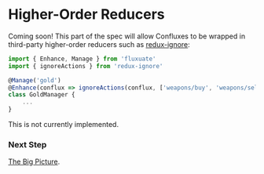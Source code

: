 # Higher-Order Reducers

Coming soon! This part of the spec will allow Confluxes to be wrapped in third-party higher-order reducers such as [redux-ignore](https://github.com/omnidan/redux-ignore):

```javascript
import { Enhance, Manage } from 'fluxuate'
import { ignoreActions } from 'redux-ignore'

@Manage('gold')
@Enhance(conflux => ignoreActions(conflux, ['weapons/buy', 'weapons/sell']))
class GoldManager {
	...
}
```

This is not currently implemented.

### Next Step

[The Big Picture](/docs/tutorial/TheBigPicture.md).
